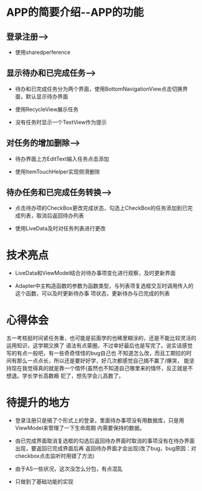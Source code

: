 # APP的简要介绍--APP的功能


## 登录注册-->

* 使用sharedperference

## 显示待办和已完成任务-->

* 待办和已完成任务分为两个界面，使用BottomNavigationView点击切换界面，默认显示待办界面

* 使用RecycleView展示任务

* 没有任务时显示一个TextView作为提示

## 对任务的增加删除-->

* 待办界面上方EditText输入任务点击添加

* 使用ItemTouchHelper实现侧滑删除

## 待办任务和已完成任务转换-->

* 点击待办项的CheckBox更改完成状态，勾选上CheckBox的任务添加到已完成列表，取消后返回待办列表

* 使用LiveData及时对任务列表进行更改


# 技术亮点

* LiveData和ViewModel结合对待办事项变化进行观察，及时更新界面

* Adapter中主构造函数的参数为函数类型，与列表项复选框交互时调用传入的这个函数，可以及时更新待办事
项状态，更新待办与已完成的列表


# 心得体会

五一考核挺时间紧任务重，也可能是前面学的也稀里糊涂的，还是不能比较灵活的运用知识，这学期又换了
语法有点蒙圈，不过幸好最后也是写完了。说实话感觉写的有点一般吧，有一些奇奇怪怪的bug自己也
不知道怎么改，而且工期拉的时间有那么一点点长，所以还是要好好学，好几次都感觉自己搞不赢了/爆哭，
能坚持现在我觉得真的就是靠一个情怀(虽然也不知道自己哪里来的情怀，反正就是不想退。学长学长高数瘾
犯了，想先学会儿高数了。


# 待提升的地方

* 登录注册只是搞了个形式上的登录，里面待办事项没有用数据库，只是用ViewModel来管理了一下生命周期
内需要保持的数据。

* 由已完成界面取消复选框的勾选后返回待办界面时取消的事项没有在待办界面出现，要返回已完成界面后再
返回待办界面才会出现(改了bug，bug原因：对checkbox点击监听时用错了方法)

* 由于AS一些状况，这次没怎么分包，有点混乱

* 只做到了基础功能的实现



